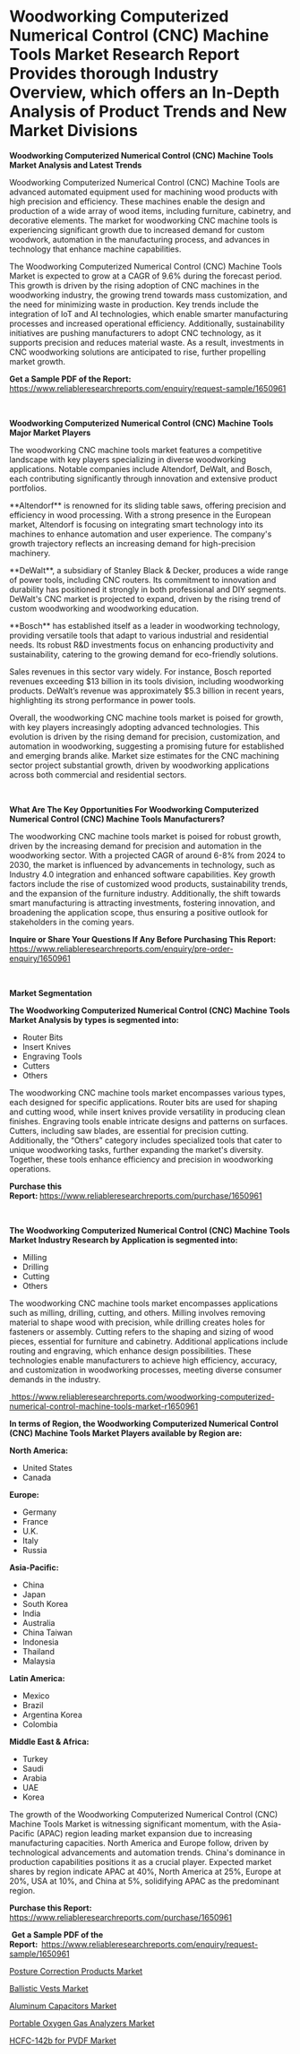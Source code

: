 <p><h1>Woodworking Computerized Numerical Control (CNC) Machine Tools Market Research Report Provides thorough Industry Overview, which offers an In-Depth Analysis of Product Trends and New Market Divisions</h1></p><p><strong>Woodworking Computerized Numerical Control (CNC) Machine Tools Market Analysis and Latest Trends</strong></p>
<p><p>Woodworking Computerized Numerical Control (CNC) Machine Tools are advanced automated equipment used for machining wood products with high precision and efficiency. These machines enable the design and production of a wide array of wood items, including furniture, cabinetry, and decorative elements. The market for woodworking CNC machine tools is experiencing significant growth due to increased demand for custom woodwork, automation in the manufacturing process, and advances in technology that enhance machine capabilities.</p><p>The Woodworking Computerized Numerical Control (CNC) Machine Tools Market is expected to grow at a CAGR of 9.6% during the forecast period. This growth is driven by the rising adoption of CNC machines in the woodworking industry, the growing trend towards mass customization, and the need for minimizing waste in production. Key trends include the integration of IoT and AI technologies, which enable smarter manufacturing processes and increased operational efficiency. Additionally, sustainability initiatives are pushing manufacturers to adopt CNC technology, as it supports precision and reduces material waste. As a result, investments in CNC woodworking solutions are anticipated to rise, further propelling market growth.</p></p>
<p><strong>Get a Sample PDF of the Report:&nbsp;</strong> <a href="https://www.reliableresearchreports.com/enquiry/request-sample/1650961?utm_campaign=24&utm_medium=2&utm_source=Github&utm_content=ia&utm_term=26092024&utm_id=woodworking-computerized-numerical-control-cnc-machine-tools">https://www.reliableresearchreports.com/enquiry/request-sample/1650961</a></p>
<p>&nbsp;</p>
<p><strong>Woodworking Computerized Numerical Control (CNC) Machine Tools Major Market Players</strong></p>
<p><p>The woodworking CNC machine tools market features a competitive landscape with key players specializing in diverse woodworking applications. Notable companies include Altendorf, DeWalt, and Bosch, each contributing significantly through innovation and extensive product portfolios.</p><p>**Altendorf** is renowned for its sliding table saws, offering precision and efficiency in wood processing. With a strong presence in the European market, Altendorf is focusing on integrating smart technology into its machines to enhance automation and user experience. The company's growth trajectory reflects an increasing demand for high-precision machinery.</p><p>**DeWalt**, a subsidiary of Stanley Black & Decker, produces a wide range of power tools, including CNC routers. Its commitment to innovation and durability has positioned it strongly in both professional and DIY segments. DeWalt's CNC market is projected to expand, driven by the rising trend of custom woodworking and woodworking education.</p><p>**Bosch** has established itself as a leader in woodworking technology, providing versatile tools that adapt to various industrial and residential needs. Its robust R&D investments focus on enhancing productivity and sustainability, catering to the growing demand for eco-friendly solutions.</p><p>Sales revenues in this sector vary widely. For instance, Bosch reported revenues exceeding $13 billion in its tools division, including woodworking products. DeWalt’s revenue was approximately $5.3 billion in recent years, highlighting its strong performance in power tools.</p><p>Overall, the woodworking CNC machine tools market is poised for growth, with key players increasingly adopting advanced technologies. This evolution is driven by the rising demand for precision, customization, and automation in woodworking, suggesting a promising future for established and emerging brands alike. Market size estimates for the CNC machining sector project substantial growth, driven by woodworking applications across both commercial and residential sectors.</p></p>
<p>&nbsp;</p>
<p><strong>What Are The Key Opportunities For Woodworking Computerized Numerical Control (CNC) Machine Tools Manufacturers?</strong></p>
<p><p>The woodworking CNC machine tools market is poised for robust growth, driven by the increasing demand for precision and automation in the woodworking sector. With a projected CAGR of around 6-8% from 2024 to 2030, the market is influenced by advancements in technology, such as Industry 4.0 integration and enhanced software capabilities. Key growth factors include the rise of customized wood products, sustainability trends, and the expansion of the furniture industry. Additionally, the shift towards smart manufacturing is attracting investments, fostering innovation, and broadening the application scope, thus ensuring a positive outlook for stakeholders in the coming years.</p></p>
<p><strong>Inquire or Share Your Questions If Any Before Purchasing This Report:</strong> <a href="https://www.reliableresearchreports.com/enquiry/pre-order-enquiry/1650961?utm_campaign=24&utm_medium=2&utm_source=Github&utm_content=ia&utm_term=26092024&utm_id=woodworking-computerized-numerical-control-cnc-machine-tools">https://www.reliableresearchreports.com/enquiry/pre-order-enquiry/1650961</a></p>
<p>&nbsp;</p>
<p><strong>Market Segmentation</strong></p>
<p><strong>The Woodworking Computerized Numerical Control (CNC) Machine Tools Market Analysis by types is segmented into:</strong></p>
<p><ul><li>Router Bits</li><li>Insert Knives</li><li>Engraving Tools</li><li>Cutters</li><li>Others</li></ul></p>
<p><p>The woodworking CNC machine tools market encompasses various types, each designed for specific applications. Router bits are used for shaping and cutting wood, while insert knives provide versatility in producing clean finishes. Engraving tools enable intricate designs and patterns on surfaces. Cutters, including saw blades, are essential for precision cutting. Additionally, the “Others” category includes specialized tools that cater to unique woodworking tasks, further expanding the market's diversity. Together, these tools enhance efficiency and precision in woodworking operations.</p></p>
<p><strong>Purchase this Report:&nbsp;</strong><a href="https://www.reliableresearchreports.com/purchase/1650961?utm_campaign=24&utm_medium=2&utm_source=Github&utm_content=ia&utm_term=26092024&utm_id=woodworking-computerized-numerical-control-cnc-machine-tools">https://www.reliableresearchreports.com/purchase/1650961</a></p>
<p>&nbsp;</p>
<p><strong>The Woodworking Computerized Numerical Control (CNC) Machine Tools Market Industry Research by Application is segmented into:</strong></p>
<p><ul><li>Milling</li><li>Drilling</li><li>Cutting</li><li>Others</li></ul></p>
<p><p>The woodworking CNC machine tools market encompasses applications such as milling, drilling, cutting, and others. Milling involves removing material to shape wood with precision, while drilling creates holes for fasteners or assembly. Cutting refers to the shaping and sizing of wood pieces, essential for furniture and cabinetry. Additional applications include routing and engraving, which enhance design possibilities. These technologies enable manufacturers to achieve high efficiency, accuracy, and customization in woodworking processes, meeting diverse consumer demands in the industry.</p></p>
<p><a href="https://www.reliableresearchreports.com/woodworking-computerized-numerical-control-machine-tools-market-r1650961?utm_campaign=24&utm_medium=2&utm_source=Github&utm_content=ia&utm_term=26092024&utm_id=woodworking-computerized-numerical-control-cnc-machine-tools">&nbsp;https://www.reliableresearchreports.com/woodworking-computerized-numerical-control-machine-tools-market-r1650961</a></p>
<p><strong>In terms of Region, the Woodworking Computerized Numerical Control (CNC) Machine Tools Market Players available by Region are:</strong></p>
<p>
    <p> <strong> North America: </strong>
        <ul>
            <li>United States</li>
            <li>Canada</li>
        </ul>
        </p> 
    <p> <strong> Europe: </strong>
        <ul>
            <li>Germany</li>
            <li>France</li>
            <li>U.K.</li>
            <li>Italy</li>
            <li>Russia</li>
        </ul>
        </p> 
    <p> <strong> Asia-Pacific: </strong>
        <ul>
            <li>China</li>
            <li>Japan</li>
            <li>South Korea</li>
            <li>India</li>
            <li>Australia</li>
            <li>China Taiwan</li>
            <li>Indonesia</li>
            <li>Thailand</li>
            <li>Malaysia</li>
        </ul>
        </p> 
    <p> <strong> Latin America: </strong>
        <ul>
            <li>Mexico</li>
            <li>Brazil</li>
            <li>Argentina Korea</li>
            <li>Colombia</li>
        </ul>
        </p> 
    <p> <strong> Middle East & Africa: </strong>
        <ul>
            <li>Turkey</li>
            <li>Saudi</li>
            <li>Arabia</li>
            <li>UAE</li>
            <li>Korea</li>
        </ul>
    </p>
    </p>
<p><p>The growth of the Woodworking Computerized Numerical Control (CNC) Machine Tools Market is witnessing significant momentum, with the Asia-Pacific (APAC) region leading market expansion due to increasing manufacturing capacities. North America and Europe follow, driven by technological advancements and automation trends. China's dominance in production capabilities positions it as a crucial player. Expected market shares by region indicate APAC at 40%, North America at 25%, Europe at 20%, USA at 10%, and China at 5%, solidifying APAC as the predominant region.</p></p>
<p><strong>Purchase this Report: </strong><a href="https://www.reliableresearchreports.com/purchase/1650961?utm_campaign=24&utm_medium=2&utm_source=Github&utm_content=ia&utm_term=26092024&utm_id=woodworking-computerized-numerical-control-cnc-machine-tools">https://www.reliableresearchreports.com/purchase/1650961</a></p>
<p>&nbsp;<strong>Get a Sample PDF of the Report:&nbsp;&nbsp;</strong><a href="https://www.reliableresearchreports.com/enquiry/request-sample/1650961?utm_campaign=24&utm_medium=2&utm_source=Github&utm_content=ia&utm_term=26092024&utm_id=woodworking-computerized-numerical-control-cnc-machine-tools">https://www.reliableresearchreports.com/enquiry/request-sample/1650961</a></p>
<p><strong></strong></p>
<p><p><a href="https://issuu.com/reportprime-2/docs/posture-correction-products-market-_8f3325eaf322a4?utm_campaign=24&utm_medium=2&utm_source=Github&utm_content=ia&utm_term=26092024&utm_id=woodworking-computerized-numerical-control-cnc-machine-tools">Posture Correction Products Market</a></p><p><a href="https://issuu.com/reportprime-2/docs/ballistic-vests-market-size-2030.pp_0958162cfa2272?utm_campaign=24&utm_medium=2&utm_source=Github&utm_content=ia&utm_term=26092024&utm_id=woodworking-computerized-numerical-control-cnc-machine-tools">Ballistic Vests Market</a></p><p><a href="https://www.linkedin.com/pulse/aluminum-capacitors-market-global-regional-analysis-2024-lqr7f?utm_campaign=24&utm_medium=2&utm_source=Github&utm_content=ia&utm_term=26092024&utm_id=woodworking-computerized-numerical-control-cnc-machine-tools">Aluminum Capacitors Market</a></p><p><a href="https://github.com/SanjidaMahmud81/Market-Research-Report-List-1/blob/main/portable-oxygen-gas-analyzers-market.md?utm_campaign=24&utm_medium=2&utm_source=Github&utm_content=ia&utm_term=26092024&utm_id=woodworking-computerized-numerical-control-cnc-machine-tools">Portable Oxygen Gas Analyzers Market</a></p><p><a href="https://github.com/MarlinNader2023/Market-Research-Report-List-1/blob/main/hcfc-142b-for-pvdf-market.md?utm_campaign=24&utm_medium=2&utm_source=Github&utm_content=ia&utm_term=26092024&utm_id=woodworking-computerized-numerical-control-cnc-machine-tools">HCFC-142b for PVDF Market</a></p></p>